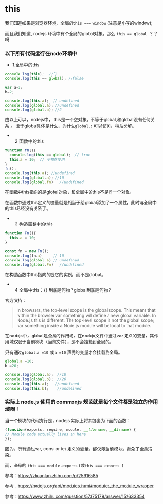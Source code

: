 # this

我们知道如果是浏览器环境，全局的`this === window` (注意是小写的window);

而且我们知道, nodejs 环境中有个全局的global对象，那么 `this == global `？？吗

### 以下所有代码运行在node环境中

- 1.全局中的this

```js
console.log(this);  //{}
console.log(this == global); //false

var a=1;
b=2;

console.log(this.a);  // undefined
console.log(global.a); //undefined
console.log(global.b); //2


```

由以上可以，nodejs中， this是一个空对象，不等于global,和global没有任何关系 。
至于global具体是什么，为什么`global.b` 可以访问，稍后分解。

- 2. 函数中的this

```js
function fn(){
  console.log(this == global);  // true
  this.a = 10;  // 不推荐使用
}
fn();
console.log(this.a); //undefined
console.log(global.a); //10
console.log(global.fn);  //undefined

```

在函数中this指向的是global对象，和全局中的this不是同一个对象。

在函数中通过this定义的变量就是相当于给global添加了一个属性，此时与全局中的this已经没有关系了。

- 3. 构造函数中的this

```js
function Fn(){
  this.a = 10;
}

const fn = new Fn();
console.log(fn.a)     // 10
console.log(global.a) // undefined
console.log(global.Fn);  //undefined

```
在构造函数中this指向的是它的实例，而不是global。


- 4. 全局中this：{} 到底是何物？global到底是何物？



官方文档：

>In browsers, the top-level scope is the global scope. This means that within the browser var something will define a new global variable. In Node.js this is different. The top-level scope is not the global scope; var something inside a Node.js module will be local to that module.

在nodejs中，global是全局的作用域，在nodejs文件中通过var 定义的变量，其作用域仅限于当前模块（当前文件），是不会挂载到全局的。

只有通过`global.a =10`  或 `a =10` 声明的变量才会挂载到全局。

```js
global.a =10;
b =20;

console.log(global.a);  //10
console.log(global.b);  //20
console.log(this.a);   //undefined
console.log(this.b);    //undefined

```


### 实际上 node.js 使用的 commonjs 规范就是每个文件都是独立的作用域啊！

当一个模块的代码执行是，nodejs 实际上将其包裹为下面的函数：

```js
(function(exports, require, module, __filename, __dirname) {
// Module code actually lives in here
});
```
因为，所有通过var, const or let 定义的变量，都仅限当前模块，避免了全局污染。

而，全局的 `this === module.exports`  (或`this === exports `)



参考：https://zhuanlan.zhihu.com/p/25916585

参考：https://nodejs.org/api/modules.html#modules_the_module_wrapper

参考：https://www.zhihu.com/question/57375179/answer/152633354




